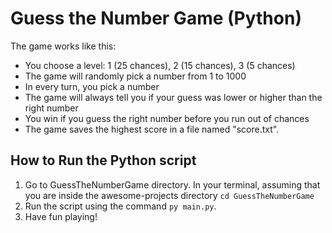 # Guess the Number Game (Python)

The game works like this:

  -  You choose a level: 1 (25 chances), 2 (15 chances), 3 (5 chances)
  -  The game will randomly pick a number from 1 to 1000
  -  In every turn, you pick a number
  -  The game will always tell you if your guess was lower or higher than the right number
  -  You win if you guess the right number before you run out of chances
  -  The game saves the highest score in a file named "score.txt".

## How to Run the Python script
1. Go to GuessTheNumberGame directory. In your terminal, assuming that you are inside the awesome-projects directory
`cd GuessTheNumberGame `
2. Run the script using the command `py main.py`.
3. Have fun playing!